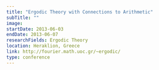 ```yaml
---
title: "Ergodic Theory with Connections to Arithmetic"
subTitle: ""
image:
startDate: 2013-06-03
endDate: 2013-06-07
researchFields: Ergodic Theory
location: Heraklion, Greece
link: http://fourier.math.uoc.gr/~ergodic/
type: conference
---
```

